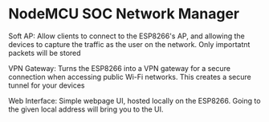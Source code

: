 # NodeMCU SOC Network Manager

Soft AP: 
Allow clients to connect to the ESP8266's AP, and allowing the devices to capture the traffic as the user on the network. Only importatnt packets will be stored 

VPN Gateway:
Turns the ESP8266 into a VPN gateway for a secure connection when accessing public Wi-Fi networks. This creates a secure tunnel for your devices

Web Interface:
Simple webpage UI, hosted locally on the ESP8266. Going to the given local address will bring you to the UI. 


